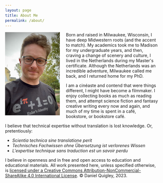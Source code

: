 ```yaml
---
layout: page
title: About Me
permalink: /about/
---
```



<img src="/images/euler.jpg" alt="Profile Picture" style="float: left; margin-right: 20px; width: 180px;">

Born and raised in Milwaukee, Wisconsin, I have deep Midwestern roots (and the accent to match). My academics took me to Madison for my undergraduate years, and then, craving a change of scenery and culture, I lived in the Netherlands during my Master's certificate. Although the Netherlands was an incredible adventure, Milwaukee called me back, and I returned home for my PhD.

I am a cinéaste and contend that were things different, I might have become a filmmaker. I enjoy collecting books as much as reading them, and attempt science fiction and fantasy creative writing every now and again, and much of my time is spent in a café, bookstore, or bookstore café.

I believe that technical expertise without translation is lost knowledge. Or, pretentiously:

- _Scientia technica sine translatione perit_
- _Technisches Fachwissen ohne Übersetzung ist verlorenes Wissen_
- _L'expertise technique sans traduction est un savoir perdu_

I believe in openness and in free and open access to education and educational materials. All work presented here, unless specified otherwise, is [licensed under a Creative Commons Attribution-NonCommercial-ShareAlike 4.0 International License](https://creativecommons.org/licenses/by-nc-sa/4.0/). © Daniel Quigley, 2023. 
